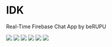 # IDK
Real-Time Firebase Chat App by beRUPU


![](Images/1.png=80x80)
![](Images/2.png)
![](Images/3.png)
![](Images/4.png)
![](Images/5.png)
![](Images/6.png)



